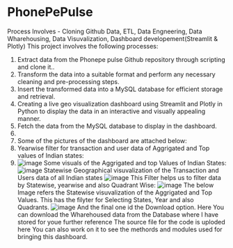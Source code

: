 # PhonePePulse
Process Involves - Cloning Github Data, ETL, Data Engneering, Data Wharehousing, Data Visuvalization, Dashboard developement(Streamlit & Plotly)
This project involves the following processes:
1. Extract data from the Phonepe pulse Github repository through scripting and
clone it..
2. Transform the data into a suitable format and perform any necessary cleaning
and pre-processing steps.
3. Insert the transformed data into a MySQL database for efficient storage and
retrieval.
4. Creating a live geo visualization dashboard using Streamlit and Plotly in Python
to display the data in an interactive and visually appealing manner.
5. Fetch the data from the MySQL database to display in the dashboard.
6. 
7. Some of the pictures of the dashboard are attached below:
8. Yearwise filter for transaction and user data of Aggrigated and Top values of Indian states:
9. ![image](https://user-images.githubusercontent.com/119114780/218410316-7a6c44de-b4a3-40e7-97b6-cccf571b850e.png)
Some visuals of the Aggrigated and top Values of Indian States:
![image](https://user-images.githubusercontent.com/119114780/218410570-0500276a-d3d3-4bdb-8a1e-94652c7a3b2d.png)
Statewise Geographical visuvalization of the Transaction and Users data of all Indian states
![image](https://user-images.githubusercontent.com/119114780/218410751-6922226b-59a3-4b50-ab0f-22cfe67f8e66.png)
This Filter helps us to filter data by Statewise, yearwise and also Quadrant Wise:
![image](https://user-images.githubusercontent.com/119114780/218410917-3de63654-02db-47ab-9845-ea0819d3291a.png)
The below Image refers the Statewise visuvalization of the Aggrigated and Top Values.
This has the filyter for Selecting States, Year and also Quadrants.
![image](https://user-images.githubusercontent.com/119114780/218411237-9ae49d6c-4d53-46a7-969e-0d8d355a54fd.png)
And the final one id the Download option. Here You can download the Wharehoused data from the Database where I have stored for youe further reference
The source file for the code is uploded here You can also work on it to see the methords and modules used for bringing this dashboard.

